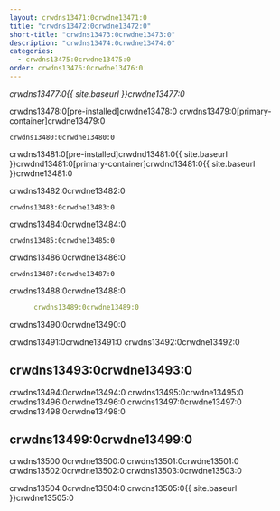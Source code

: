 ```yaml
---
layout: crwdns13471:0crwdne13471:0
title: "crwdns13472:0crwdne13472:0"
short-title: "crwdns13473:0crwdne13473:0"
description: "crwdns13474:0crwdne13474:0"
categories:
  - crwdns13475:0crwdne13475:0
order: crwdns13476:0crwdne13476:0
---
```

*crwdns13477:0{{ site.baseurl }}crwdne13477:0*

crwdns13478:0[pre-installed]crwdne13478:0 crwdns13479:0[primary-container]crwdne13479:0

    crwdns13480:0crwdne13480:0
    

crwdns13481:0[pre-installed]crwdnd13481:0{{ site.baseurl }}crwdnd13481:0[primary-container]crwdnd13481:0{{ site.baseurl }}crwdne13481:0

crwdns13482:0crwdne13482:0

    crwdns13483:0crwdne13483:0
    

crwdns13484:0crwdne13484:0

    crwdns13485:0crwdne13485:0
    

crwdns13486:0crwdne13486:0

    crwdns13487:0crwdne13487:0
    

crwdns13488:0crwdne13488:0

```YAML
      crwdns13489:0crwdne13489:0
```

crwdns13490:0crwdne13490:0

crwdns13491:0crwdne13491:0 crwdns13492:0crwdne13492:0

## crwdns13493:0crwdne13493:0

crwdns13494:0crwdne13494:0 crwdns13495:0crwdne13495:0 crwdns13496:0crwdne13496:0 crwdns13497:0crwdne13497:0 crwdns13498:0crwdne13498:0

## crwdns13499:0crwdne13499:0

crwdns13500:0crwdne13500:0 crwdns13501:0crwdne13501:0 crwdns13502:0crwdne13502:0 crwdns13503:0crwdne13503:0

crwdns13504:0crwdne13504:0 crwdns13505:0{{ site.baseurl }}crwdne13505:0